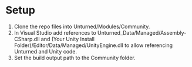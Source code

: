 # Setup

1. Clone the repo files into Unturned/Modules/Community.
2. In Visual Studio add references to Unturned_Data/Managed/Assembly-CSharp.dll and (Your Unity Install Folder)/Editor/Data/Managed/UnityEngine.dll to allow referencing Unturned and Unity code.
3. Set the build output path to the Community folder.
